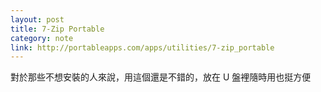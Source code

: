 ```yaml
---
layout: post
title: 7-Zip Portable
category: note
link: http://portableapps.com/apps/utilities/7-zip_portable
---
```


<div class=txt>
  <p lang=zh>對於那些不想安裝的人來說，用這個還是不錯的，放在 U 盤裡隨時用也挺方便</p>
</div>
